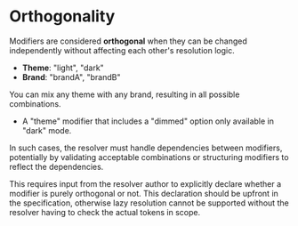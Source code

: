 # Orthogonality

Modifiers are considered **orthogonal** when they can be changed independently without affecting each other's resolution logic.

<aside class="example" title="Orthogonal modifiers">

- **Theme**: "light", "dark"
- **Brand**: "brandA", "brandB"

You can mix any theme with any brand, resulting in all possible combinations.

</aside>

<aside class="example" title="Non-orthogonal modifiers">

- A "theme" modifier that includes a "dimmed" option only available in "dark" mode.

In such cases, the resolver must handle dependencies between modifiers, potentially by validating acceptable combinations or structuring modifiers to reflect the dependencies.

<aside class="issue">

This requires input from the resolver author to explicitly declare whether a modifier is purely orthogonal or not. This declaration should be upfront in the specification, otherwise lazy resolution cannot be supported without the resolver having to check the actual tokens in scope.

</aside>

</aside>
